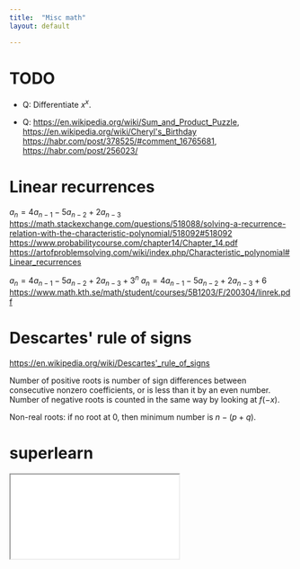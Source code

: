 ```yaml
---
title:  "Misc math"
layout: default

---
```


# TODO

- Q: Differentiate $x^x$.

- Q: <https://en.wikipedia.org/wiki/Sum_and_Product_Puzzle>, <https://en.wikipedia.org/wiki/Cheryl's_Birthday>
  <https://habr.com/post/378525/#comment_16765681>, <https://habr.com/post/256023/>


# Linear recurrences

$a_n = 4a_{n−1} − 5a_{n−2} + 2a_{n−3}$
<https://math.stackexchange.com/questions/518088/solving-a-recurrence-relation-with-the-characteristic-polynomial/518092#518092>
<https://www.probabilitycourse.com/chapter14/Chapter_14.pdf>
<https://artofproblemsolving.com/wiki/index.php/Characteristic_polynomial#Linear_recurrences>

$a_n = 4a_{n−1} − 5a_{n−2} + 2a_{n−3} + 3^n$
$a_n = 4a_{n−1} − 5a_{n−2} + 2a_{n−3} + 6$
<https://www.math.kth.se/math/student/courses/5B1203/F/200304/linrek.pdf>

# Descartes' rule of signs

<https://en.wikipedia.org/wiki/Descartes'_rule_of_signs>

Number of positive roots is number of sign differences between consecutive nonzero coefficients, or is less than it by an even number.
Number of negative roots is counted in the same way by looking at $f(-x)$.

Non-real roots: if no root at 0, then minimum number is $n - (p + q)$.

# superlearn

<iframe class="autoresize nodisplay superlearn-iframe" src="{{ site.superlearn_url }}/ht/asdf2?deckname=math -- misc">
    <p>Your browser does not support iframes.</p>
</iframe>












